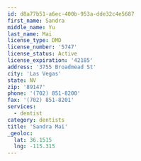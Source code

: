 ```yaml
---
id: d8a77b51-a6ec-400b-953a-dde32c4e5687
first_name: Sandra
middle_name: Yu
last_name: Mai
license_type: DMD
license_number: '5747'
license_status: Active
license_expiration: '42185'
address: '3755 Broadmead St'
city: 'Las Vegas'
state: NV
zip: '89147'
phone: '(702) 851-8200'
fax: '(702) 851-8201'
services:
  - dentist
category: dentists
title: 'Sandra Mai'
_geoloc:
  lat: 36.1515
  lng: -115.315
---
```


